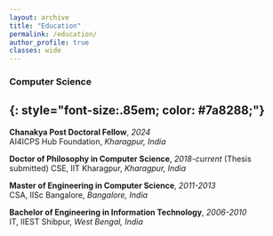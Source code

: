 ```yaml
---
layout: archive
title: "Education"
permalink: /education/
author_profile: true
classes: wide
---
```


### Computer Science
{: style="font-size:.85em; color: #7a8288;"}
---
**Chanakya Post Doctoral Fellow**, *2024*  
AI4ICPS Hub Foundation, *Kharagpur, India*


**Doctor of Philosophy in Computer Science**, *2018-current*  (Thesis submitted)
CSE, IIT Kharagpur, *Kharagpur, India*

**Master of Engineering in Computer Science**, *2011-2013*  
CSA, IISc Bangalore, *Bangalore, India*

**Bachelor of Engineering in Information Technology**, *2006-2010*  
IT, IIEST Shibpur, *West Bengal, India*

